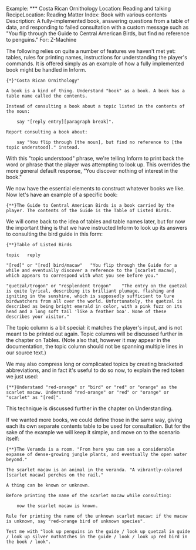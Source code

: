 Example: *** Costa Rican Ornithology
Location: Reading and talking
RecipeLocation: Reading Matter
Index: Book with various contents
Description: A fully-implemented book, answering questions from a table of data, and responding to failed consultation with a custom message such as "You flip through the Guide to Central American Birds, but find no reference to penguins."
For: Z-Machine

  
The following relies on quite a number of features we haven't met yet: tables, rules for printing names, instructions for understanding the player's commands. It is offered simply as an example of how a fully implemented book might be handled in Inform.

  

``` inform7
{*}"Costa Rican Ornithology"

A book is a kind of thing. Understand "book" as a book. A book has a table name called the contents.

Instead of consulting a book about a topic listed in the contents of the noun:

	say "[reply entry][paragraph break]".

Report consulting a book about:

	say "You flip through [the noun], but find no reference to [the topic understood]." instead.
```

  
With this "topic understood" phrase, we're telling Inform to print back the word or phrase that the player was attempting to look up. This overrides the more general default response, "You discover nothing of interest in the book."

  
We now have the essential elements to construct whatever books we like. Now let's have an example of a specific book:

  

``` inform7
{**}The Guide to Central American Birds is a book carried by the player. The contents of the Guide is the Table of Listed Birds.
```

  
We will come back to the idea of tables and table names later, but for now the important thing is that we have instructed Inform to look up its answers to consulting the bird guide in this form:

  

``` inform7
{**}Table of Listed Birds

topic	reply

"[red]" or "[red] bird/macaw"	"You flip through the Guide for a while and eventually discover a reference to the [scarlet macaw], which appears to correspond with what you see before you."

"quetzal/trogon" or "resplendent trogon"	"The entry on the quetzal is quite lyrical, describing its brilliant plumage, flashing and igniting in the sunshine, which is supposedly sufficient to lure birdwatchers from all over the world. Unfortunately, the quetzal is described as being bright emerald in color, with a pink fuzz on its head and a long soft tail 'like a feather boa'. None of these describes your visitor."
```

  
The topic column is a bit special: it matches the player's input, and is not meant to be printed out again. Topic columns will be discussed further in the chapter on Tables. (Note also that, however it may appear in the documentation, the topic column should not be spanning multiple lines in our source text.)

  
We may also compress long or complicated topics by creating bracketed abbreviations, and in fact it's useful to do so now, to explain the red token we just used:

  

``` inform7
{**}Understand "red-orange" or "bird" or "red" or "orange" as the scarlet macaw. Understand "red-orange" or "red" or "orange" or "scarlet" as "[red]".
```

  
This technique is discussed further in the chapter on Understanding.

  
If we wanted more books, we could define those in the same way, giving each its own separate contents table to be used for consultation. But for the sake of the example we will keep it simple, and move on to the scenario itself:

  

``` inform7
{**}The Veranda is a room. "From here you can see a considerable expanse of dense-growing jungle plants, and eventually the open water beyond."

The scarlet macaw is an animal in the veranda. "A vibrantly-colored [scarlet macaw] perches on the rail."

A thing can be known or unknown.

Before printing the name of the scarlet macaw while consulting:

	now the scarlet macaw is known.

Rule for printing the name of the unknown scarlet macaw: if the macaw is unknown, say "red-orange bird of unknown species".

Test me with "look up penguins in the guide / look up quetzal in guide / look up silver nuthatches in the guide / look / look up red bird in the book / look".
```

